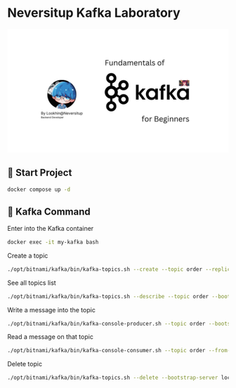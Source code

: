 <h1>Neversitup Kafka Laboratory</h1>

<img src="./thumnail.jpg" alt="thumnail.jpg">

<h2>🐳 Start Project</h2>

```bash
docker compose up -d
```


<h2>📑 Kafka Command</h2>

<p>Enter into the Kafka container</p>

```bash
docker exec -it my-kafka bash
```

<p>Create a topic</p>

```bash
./opt/bitnami/kafka/bin/kafka-topics.sh --create --topic order --replication-factor 1 --partitions 1 --bootstrap-server localhost:9092
```

<p>See all topics list</p>

```bash
./opt/bitnami/kafka/bin/kafka-topics.sh --describe --topic order --bootstrap-server localhost:9092
```

<p>Write a message into the topic</p>

```bash
./opt/bitnami/kafka/bin/kafka-console-producer.sh --topic order --bootstrap-server localhost:9092
```

<p>Read a message on that topic</p>

```bash
./opt/bitnami/kafka/bin/kafka-console-consumer.sh --topic order --from-beginning --bootstrap-server localhost:9092
```

<p>Delete topic</p>

```bash
./opt/bitnami/kafka/bin/kafka-topics.sh --delete --bootstrap-server localhost:9092 --topic quickstart-events
```